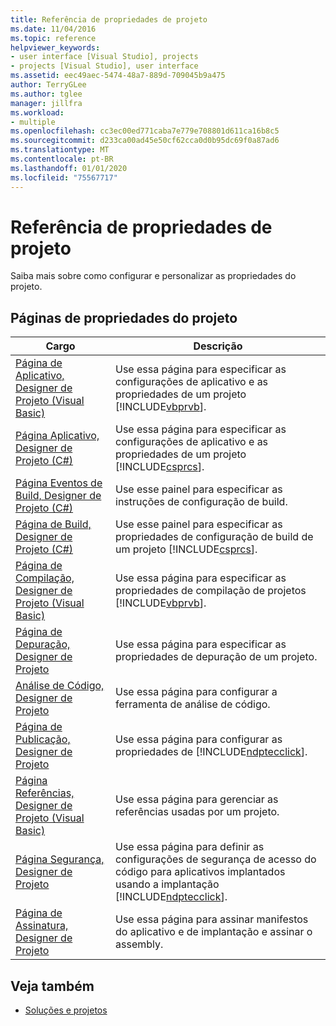 ```yaml
---
title: Referência de propriedades de projeto
ms.date: 11/04/2016
ms.topic: reference
helpviewer_keywords:
- user interface [Visual Studio], projects
- projects [Visual Studio], user interface
ms.assetid: eec49aec-5474-48a7-889d-709045b9a475
author: TerryGLee
ms.author: tglee
manager: jillfra
ms.workload:
- multiple
ms.openlocfilehash: cc3ec00ed771caba7e779e708801d611ca16b8c5
ms.sourcegitcommit: d233ca00ad45e50cf62cca0d0b95dc69f0a87ad6
ms.translationtype: MT
ms.contentlocale: pt-BR
ms.lasthandoff: 01/01/2020
ms.locfileid: "75567717"
---
```

# <a name="project-properties-reference"></a>Referência de propriedades de projeto

Saiba mais sobre como configurar e personalizar as propriedades do projeto.

## <a name="project-properties-pages"></a>Páginas de propriedades do projeto

| Cargo | Descrição |
| - | - |
| [Página de Aplicativo, Designer de Projeto (Visual Basic)](../../ide/reference/application-page-project-designer-visual-basic.md) | Use essa página para especificar as configurações de aplicativo e as propriedades de um projeto [!INCLUDE[vbprvb](../../code-quality/includes/vbprvb_md.md)]. |
| [Página Aplicativo, Designer de Projeto (C#)](../../ide/reference/application-page-project-designer-csharp.md) | Use essa página para especificar as configurações de aplicativo e as propriedades de um projeto [!INCLUDE[csprcs](../../data-tools/includes/csprcs_md.md)]. |
| [Página Eventos de Build, Designer de Projeto (C#)](../../ide/reference/build-events-page-project-designer-csharp.md) | Use esse painel para especificar as instruções de configuração de build. |
| [Página de Build, Designer de Projeto (C#)](../../ide/reference/build-page-project-designer-csharp.md) | Use esse painel para especificar as propriedades de configuração de build de um projeto [!INCLUDE[csprcs](../../data-tools/includes/csprcs_md.md)]. |
| [Página de Compilação, Designer de Projeto (Visual Basic)](../../ide/reference/compile-page-project-designer-visual-basic.md) | Use essa página para especificar as propriedades de compilação de projetos [!INCLUDE[vbprvb](../../code-quality/includes/vbprvb_md.md)]. |
| [Página de Depuração, Designer de Projeto](../../ide/reference/debug-page-project-designer.md) | Use essa página para especificar as propriedades de depuração de um projeto. |
| [Análise de Código, Designer de Projeto](../../ide/reference/code-analysis-project-designer.md) | Use essa página para configurar a ferramenta de análise de código. |
| [Página de Publicação, Designer de Projeto](../../ide/reference/publish-page-project-designer.md) | Use essa página para configurar as propriedades de [!INCLUDE[ndptecclick](../../deployment/includes/ndptecclick_md.md)]. |
| [Página Referências, Designer de Projeto (Visual Basic)](../../ide/reference/references-page-project-designer-visual-basic.md) | Use essa página para gerenciar as referências usadas por um projeto. |
| [Página Segurança, Designer de Projeto](../../ide/reference/security-page-project-designer.md) | Use essa página para definir as configurações de segurança de acesso do código para aplicativos implantados usando a implantação [!INCLUDE[ndptecclick](../../deployment/includes/ndptecclick_md.md)]. |
| [Página de Assinatura, Designer de Projeto](../../ide/reference/signing-page-project-designer.md) | Use essa página para assinar manifestos do aplicativo e de implantação e assinar o assembly. |

## <a name="see-also"></a>Veja também

- [Soluções e projetos](../../ide/solutions-and-projects-in-visual-studio.md)

